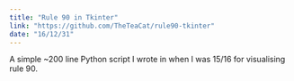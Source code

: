 ```yaml
---
title: "Rule 90 in Tkinter"
link: "https://github.com/TheTeaCat/rule90-tkinter"
date: "16/12/31"
---
```


A simple ~200 line Python script I wrote in when I was 15/16 for visualising rule 90.